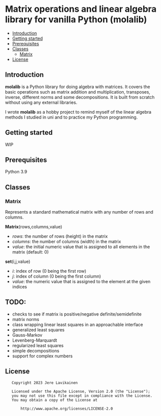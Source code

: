 # Matrix operations and linear algebra library for vanilla Python (molalib)

- [Introduction](#introduction)
- [Getting started](#getting-started)
- [Prerequisites](#prerequisites)
- [Classes](#classes)
  * [Matrix](#matrix)
- [License](#license)
<!-- toc -->

## Introduction

**molalib** is a Python library for doing algebra with matrices. It covers the basic operations such as matrix addition and multiplication, transposes, inverse, different norms and some decompositions. It is built from scratch without using any external libraries.

I wrote **molalib** as a hobby project to remind myself of the linear algebra methods I studied in uni and to practice my Python programming.

## Getting started

WIP

## Prerequisites

Python 3.9

## Classes

### Matrix

Represents a standard mathematical matrix with any number of rows and columns.

**Matrix**(rows,columns,value)
- *rows*: the number of rows (height) in the matrix
- *columns*: the number of columns (width) in the matrix
- *value*: the initial numeric value that is assigned to all elements in the matrix (default: 0)


**set**(i,j,value)
- *i*: index of row (0 being the first row)
- *j*: index of column (0 being the first column)
- *value*: the numeric value that is assigned to the element at the given indices


## TODO:
- checks to see if matrix is positive/negative definite/semidefinite
- matrix norms
- class wrapping linear least squares in an approachable interface
- generalized least squares
- Gauss-Markov
- Levenberg-Marquardt
- regularized least squares
- simple decompositions
- support for complex numbers

## License

```
   Copyright 2023 Jere Lavikainen

   Licensed under the Apache License, Version 2.0 (the "License");
   you may not use this file except in compliance with the License.
   You may obtain a copy of the License at

       http://www.apache.org/licenses/LICENSE-2.0

```
